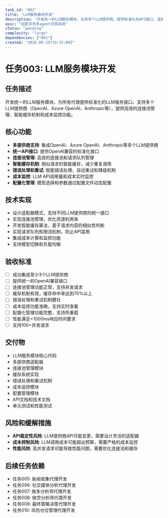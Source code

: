 ```yaml
---
task_id: "003"
title: "LLM服务模块开发"
description: "开发统一的LLM服务模块，支持多个LLM提供商，提供标准化的API接口、连接池管理、缓存机制和成本监控"
epic: "加密货币多agent交易系统"
status: "pending"
complexity: "large"
dependencies: ["001"]
created: "2025-09-25T19:32:00Z"
---
```


# 任务003: LLM服务模块开发

## 任务描述
开发统一的LLM服务模块，为所有代理提供标准化的LLM服务接口。支持多个LLM提供商（OpenAI、Azure OpenAI、Anthropic等），提供高效的连接池管理、智能缓存机制和成本监控功能。

## 核心功能
- **多提供商支持**: 集成OpenAI、Azure OpenAI、Anthropic等多个LLM提供商
- **统一API接口**: 提供OpenAI兼容的标准化接口
- **连接池管理**: 高效的连接池和请求队列管理
- **智能缓存机制**: 相似请求的智能缓存，减少重复调用
- **错误处理和重试**: 智能错误处理、自动重试和降级机制
- **成本监控**: LLM API调用量和成本实时监控
- **配置化管理**: 模型选择和参数通过配置文件动态配置

## 技术实现
- 设计适配器模式，支持不同LLM提供商的统一接口
- 实现连接池管理，优化资源利用率
- 开发智能缓存算法，基于请求内容的相似性判断
- 实现请求队列和限流机制，防止API滥用
- 集成成本计算和监控功能
- 支持模型切换和负载均衡

## 验收标准
- [ ] 成功集成至少3个LLM提供商
- [ ] 提供统一的OpenAI兼容接口
- [ ] 连接池管理功能正常，支持并发请求
- [ ] 缓存机制有效，缓存命中率达到70%以上
- [ ] 错误处理和重试机制健壮
- [ ] 成本监控功能准确，支持实时查看
- [ ] 配置化管理功能完整，支持热重载
- [ ] 性能满足<1000ms响应时间要求
- [ ] 支持100+并发请求

## 交付物
- LLM服务模块核心代码
- 多提供商适配器
- 连接池管理模块
- 缓存系统实现
- 错误处理和重试机制
- 成本监控模块
- 配置管理模块
- API文档和技术文档
- 单元测试和性能测试

## 风险和缓解措施
- **API稳定性风险**: LLM提供商API可能变更，需要设计灵活的适配器
- **成本控制风险**: LLM调用成本可能超出预算，需要严格的成本监控
- **性能风险**: 高并发请求可能导致性能问题，需要优化连接池和缓存

## 后续任务依赖
- 任务005: 新闻收集代理开发
- 任务006: 社交媒体分析代理开发
- 任务007: 做多分析师代理开发
- 任务008: 做空分析师代理开发
- 任务009: 最终策略决策代理开发
- 任务010: 风险仓位管理代理开发